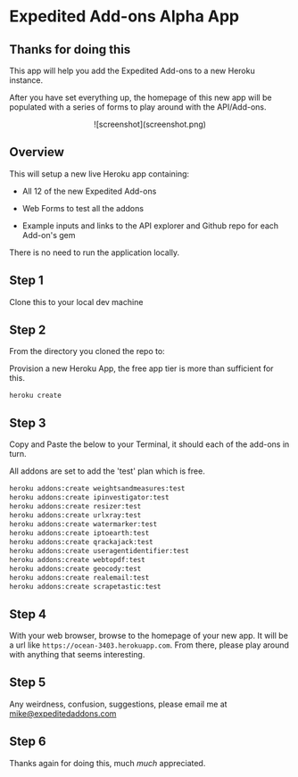 # Expedited Add-ons Alpha App
## Thanks for doing this

This app will help you add the Expedited Add-ons to a new Heroku instance. 

After you have set everything up, the homepage of this new app will be populated with a series of forms to play around with the API/Add-ons.

<center>
![screenshot](screenshot.png)
</center>


## Overview

This will setup a new live Heroku app containing:

- All 12 of the new Expedited Add-ons

- Web Forms to test all the addons

- Example inputs and links to the API explorer and Github repo for each Add-on's gem

There is no need to run the application locally.

## Step 1

Clone this to your local dev machine

## Step 2 

From the directory you cloned the repo to:

Provision a new Heroku App, the free app tier is more than sufficient for this.

```
heroku create
```

## Step 3 

Copy and Paste the below to your Terminal, it should each of the add-ons in turn. 

All addons are set to add the 'test' plan which is free. 

```
heroku addons:create weightsandmeasures:test
heroku addons:create ipinvestigator:test
heroku addons:create resizer:test
heroku addons:create urlxray:test
heroku addons:create watermarker:test
heroku addons:create iptoearth:test
heroku addons:create qrackajack:test
heroku addons:create useragentidentifier:test
heroku addons:create webtopdf:test
heroku addons:create geocody:test
heroku addons:create realemail:test
heroku addons:create scrapetastic:test
```

## Step 4 

With your web browser, browse to the homepage of your new app. It will be a url like `https://ocean-3403.herokuapp.com`. From there, please play around with anything that seems interesting. 

## Step 5 

Any weirdness, confusion, suggestions, please email me at mike@expeditedaddons.com

## Step 6 

Thanks again for doing this, much *much* appreciated.